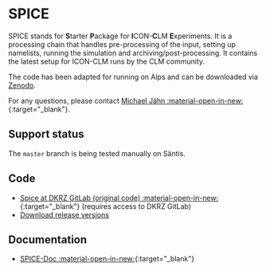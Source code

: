 
# SPICE

SPICE stands for **S**tarter **P**ackage for **I**CON-**C**LM **E**xperiments. It is a processing chain that handles pre-processing of the input,
setting up namelists, running the simulation and archiving/post-processing. It contains the latest setup for ICON-CLM
runs by the CLM community.

The code has been adapted for running on Alps and can be downloaded via [Zenodo](https://zenodo.org/records/10047021).

For any questions, please contact [Michael Jähn :material-open-in-new:](https://c2sm.ethz.ch/the-center/people/person-detail.html?persid=286091){:target="_blank"}.

## Support status

The `master` branch is being tested manually on Säntis.

## Code

* [Spice at DKRZ GitLab (original code) :material-open-in-new:](https://gitlab.dkrz.de/clm-community/spice){:target="_blank"} (requires access to DKRZ GitLab)
* [Download release versions](https://zenodo.org/records/10047021)

## Documentation

* [SPICE-Doc :material-open-in-new:](https://hereon-coast.atlassian.net/wiki/spaces/SPICE/overview?homepageId=983042){:target="_blank"}
